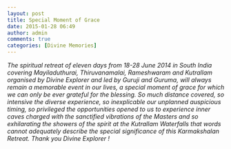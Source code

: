 ```yaml
---
layout: post
title: Special Moment of Grace
date: 2015-01-28 06:49
author: admin
comments: true
categories: [Divine Memories]
---
```

<p><em>The spiritual retreat of eleven days from 18-28 June 2014 in South India covering Mayiladuthurai, Thiruvanamalai, Rameshwaram and Kutrallam organised by Divine Explorer and led by Guruji and Guruma, will always remain a memorable event in our lives, a special moment of grace for which we can only be ever grateful for the blessing. So much distance covered, so intensive the diverse experience, so inexplicable our unplanned auspicious timing, so privileged the opportunities opened to us to experience inner caves charged with the sanctified vibrations of the Masters and so exhilarating the showers of the spirit at the Kutrallam Waterfalls that words cannot adequately describe the special significance of this Karmakshalan Retreat. Thank you Divine Explorer !</em></p>
